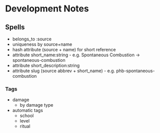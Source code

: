 # Development Notes

## Spells

- belongs_to :source
- uniqueness by source+name
- hash attribute (source + name) for short reference
- attribute short_name:string -
    e.g. Spontaneous Combustion -> spontaneous-combustion
- attribute short_description:string
- attribute slug (source abbrev + short_name) - e.g. phb-spontaneous-combustion

### Tags

- damage
  - by damage type
- automatic tags
  - school
  - level
  - ritual
